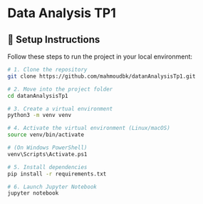 # Data Analysis TP1

## 🚀 Setup Instructions

Follow these steps to run the project in your local environment:

```bash
# 1. Clone the repository
git clone https://github.com/mahmoudbk/datanAnalysisTp1.git

# 2. Move into the project folder
cd datanAnalysisTp1

# 3. Create a virtual environment
python3 -m venv venv

# 4. Activate the virtual environment (Linux/macOS)
source venv/bin/activate

# (On Windows PowerShell)
venv\Scripts\Activate.ps1

# 5. Install dependencies
pip install -r requirements.txt

# 6. Launch Jupyter Notebook
jupyter notebook
